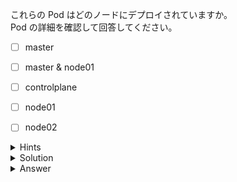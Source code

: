 これらの Pod はどのノードにデプロイされていますか。  
Pod の詳細を確認して回答してください。

- [ ] master
- [ ] master & node01
- [ ] controlplane
- [ ] node01
- [ ] node02


<details>
  <summary>Hints</summary>

`-o wide` オプションを使用して `kubectl get` コマンドを実行します。

</details>

<details>
  <summary>Solution</summary>

`kubectl get pods -o wide`{{execute}} を実行して `NODE` 列を確認します。

</details>

<details>
  <summary>Answer</summary>

controlplane

</details>

